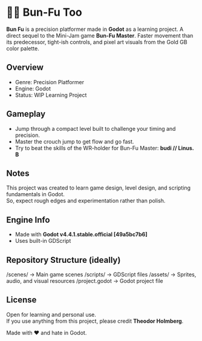 # 🥋🐇 Bun-Fu Too

**Bun Fu** is a precision platformer made in **Godot** as a learning project.
A direct sequel to the Mini-Jam game **Bun-Fu Master**.
Faster movement than its predecessor, tight-ish controls, and pixel art visuals from the Gold GB color palette.

## Overview
- Genre: Precision Platformer  
- Engine: Godot  
- Status: WIP Learning Project

## Gameplay
- Jump through a compact level built to challenge your timing and precision. 
- Master the crouch jump to get flow and go fast.
- Try to beat the skills of the WR-holder for Bun-Fu Master: **budi // Linus. B**

## Notes
This project was created to learn game design, level design, and scripting fundamentals in Godot.  
So, expect rough edges and experimentation rather than polish.

## Engine Info
- Made with **Godot v4.4.1.stable.official [49a5bc7b6]**
- Uses built-in GDScript

## Repository Structure (ideally)
/scenes/ → Main game scenes
/scripts/ → GDScript files
/assets/ → Sprites, audio, and visual resources
/project.godot → Godot project file

## License
Open for learning and personal use.  
If you use anything from this project, please credit **Theodor Holmberg**.

Made with ❤️ and hate in Godot.
